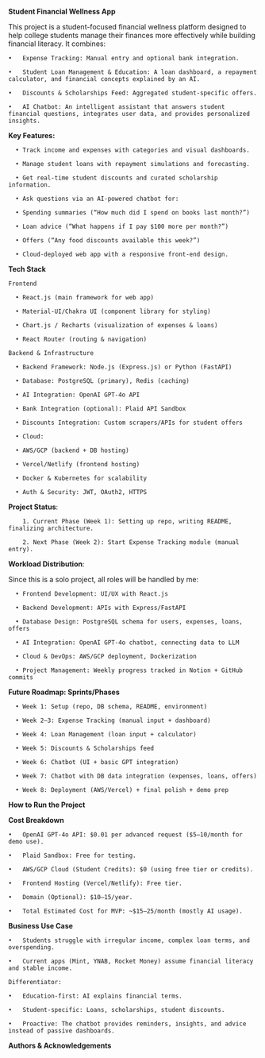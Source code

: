 ****Student Financial Wellness App****

This project is a student-focused financial wellness platform designed to help college students manage their finances more effectively while building financial literacy.
It combines:

    •	Expense Tracking: Manual entry and optional bank integration.
    
    •	Student Loan Management & Education: A loan dashboard, a repayment calculator, and financial concepts explained by an AI.
    
    •	Discounts & Scholarships Feed: Aggregated student-specific offers.
    
    •	AI Chatbot: An intelligent assistant that answers student financial questions, integrates user data, and provides personalized insights.
  
****Key Features:****

      •	Track income and expenses with categories and visual dashboards.
      
      •	Manage student loans with repayment simulations and forecasting.
      
      •	Get real-time student discounts and curated scholarship information.
      
      •	Ask questions via an AI-powered chatbot for:
      
      •	Spending summaries (“How much did I spend on books last month?”)
      
      •	Loan advice (“What happens if I pay $100 more per month?”)
      
      •	Offers (“Any food discounts available this week?”)
      
      •	Cloud-deployed web app with a responsive front-end design.
  
****Tech Stack****

    Frontend
    
      •	React.js (main framework for web app)
      
      •	Material-UI/Chakra UI (component library for styling)
      
      •	Chart.js / Recharts (visualization of expenses & loans)
      
      •	React Router (routing & navigation)
      
    Backend & Infrastructure
    
      •	Backend Framework: Node.js (Express.js) or Python (FastAPI)
      
      •	Database: PostgreSQL (primary), Redis (caching)
      
      •	AI Integration: OpenAI GPT-4o API
      
      •	Bank Integration (optional): Plaid API Sandbox
      
      •	Discounts Integration: Custom scrapers/APIs for student offers
      
      •	Cloud:
      
      •	AWS/GCP (backend + DB hosting)
      
      •	Vercel/Netlify (frontend hosting)
      
      •	Docker & Kubernetes for scalability
      
      •	Auth & Security: JWT, OAuth2, HTTPS

**Project Status**:

        1. Current Phase (Week 1): Setting up repo, writing README, finalizing architecture.
        
        2. Next Phase (Week 2): Start Expense Tracking module (manual entry).

****Workload Distribution****:

Since this is a solo project, all roles will be handled by me:

      •	Frontend Development: UI/UX with React.js
      
      •	Backend Development: APIs with Express/FastAPI
      
      •	Database Design: PostgreSQL schema for users, expenses, loans, offers
      
      •	AI Integration: OpenAI GPT-4o chatbot, connecting data to LLM
      
      •	Cloud & DevOps: AWS/GCP deployment, Dockerization
      
      •	Project Management: Weekly progress tracked in Notion + GitHub commits
  
****Future Roadmap: Sprints/Phases****

      •	Week 1: Setup (repo, DB schema, README, environment)
      
      •	Week 2–3: Expense Tracking (manual input + dashboard)
      
      •	Week 4: Loan Management (loan input + calculator)
      
      •	Week 5: Discounts & Scholarships feed
      
      •	Week 6: Chatbot (UI + basic GPT integration)
      
      •	Week 7: Chatbot with DB data integration (expenses, loans, offers)
      
      •	Week 8: Deployment (AWS/Vercel) + final polish + demo prep
  
****How to Run the Project****

****Cost Breakdown****

    •	OpenAI GPT-4o API: $0.01 per advanced request ($5–10/month for demo use).
    
    •	Plaid Sandbox: Free for testing.
    
    •	AWS/GCP Cloud (Student Credits): $0 (using free tier or credits).
    
    •	Frontend Hosting (Vercel/Netlify): Free tier.
    
    •	Domain (Optional): $10–15/year.
    
    •	Total Estimated Cost for MVP: ~$15–25/month (mostly AI usage).
    
****Business Use Case****

    •	Students struggle with irregular income, complex loan terms, and overspending.
    
    •	Current apps (Mint, YNAB, Rocket Money) assume financial literacy and stable income.
    
    Differentiator:
    
    •	Education-first: AI explains financial terms.
    
    •	Student-specific: Loans, scholarships, student discounts.
    
    •	Proactive: The chatbot provides reminders, insights, and advice instead of passive dashboards.
    
****Authors & Acknowledgements****

